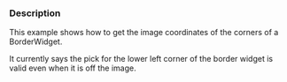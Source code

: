### Description

This example shows how to get the image coordinates of the corners of a BorderWidget.

It currently says the pick for the lower left corner of the border widget is valid even when it is off the image.
